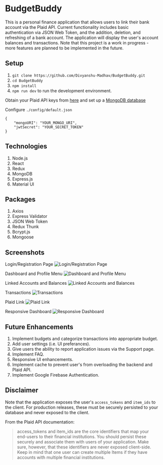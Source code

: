 # BudgetBuddy

This is a personal finance application that allows users to link their bank account via the Plaid API. Current functionality includes basic authentication via JSON Web Token, and the addition, deletion, and refreshing of a bank account. The application will display the user's account balances and transactions. Note that this project is a work in progress - more features are planned to be implemented in the future.

## Setup

1. `git clone https://github.com/Divyanshu-Madhav/BudgetBuddy.git`
2. `cd BudgetBuddy`
3. `npm install`
4. `npm run dev` to run the development environment.

Obtain your Plaid API keys from [here](https://dashboard.plaid.com/signup) and set up a [MongoDB database](https://www.mongodb.com/download-center)

Configure `./config/default.json`

```
{
    "mongoURI": "YOUR_MONGO_URI",
    "jwtSecret": "YOUR_SECRET_TOKEN"
}
```

## Technologies

1. Node.js
2. React
3. Redux
4. MongoDB
5. Express.js
6. Material UI

## Packages

1. Axios
2. Express Validator
3. JSON Web Token
4. Redux Thunk
5. Bcrypt.js
6. Mongoose

## Screenshots

Login/Registration Page
![Login/Registration Page](https://user-images.githubusercontent.com/17988743/72691879-98e91780-3af6-11ea-8125-c8e25a172663.JPG)


Dashboard and Profile Menu
![Dashboard and Profile Menu](https://user-images.githubusercontent.com/17988743/72690028-09d40380-3ae6-11ea-8478-9d65f0d08dcb.JPG)


Linked Accounts and Balances
![Linked Accounts and Balances](https://user-images.githubusercontent.com/17988743/72690034-26703b80-3ae6-11ea-8d82-cd152aeba8f7.JPG)


Transactions
![Transactions](https://user-images.githubusercontent.com/17988743/72690047-3e47bf80-3ae6-11ea-920e-23ef0e32081e.JPG)


Plaid Link
![Plaid Link](https://user-images.githubusercontent.com/17988743/72690044-2e2fe000-3ae6-11ea-8592-563974a0230a.JPG)


Responsive Dashboard
![Responsive Dashboard](https://user-images.githubusercontent.com/17988743/72690045-3556ee00-3ae6-11ea-861d-b6ca09cffb90.JPG)


## Future Enhancements

1. Implement budgets and categorize transactions into appropriate budget.
2. Add user settings (i.e. UI preferances).
3. Give users the ability to report application issues via the Support page.
4. Implement FAQ.
5. Responsive UI enhancements.
6. Implement cache to prevent user's from overloading the backend and Plaid API.
7. Implement Google Firebase Authentication.

## Disclaimer

Note that the application exposes the user's `access_tokens` and `item_ids` to the client. For production releases, these must be securely persisted to your database and never exposed to the client.

From the Plaid API documentation:

> access_tokens and item_ids are the core identifiers that map your end-users to their financial institutions. You should persist these securely and associate them with users of your application. Make sure, however, that these identifiers are never exposed client-side. Keep in mind that one user can create multiple Items if they have accounts with multiple financial institutions.
